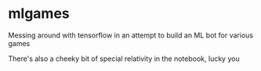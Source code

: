 # mlgames
Messing around with tensorflow in an attempt to build an ML bot for various games

There's also a cheeky bit of special relativity in the notebook, lucky you
